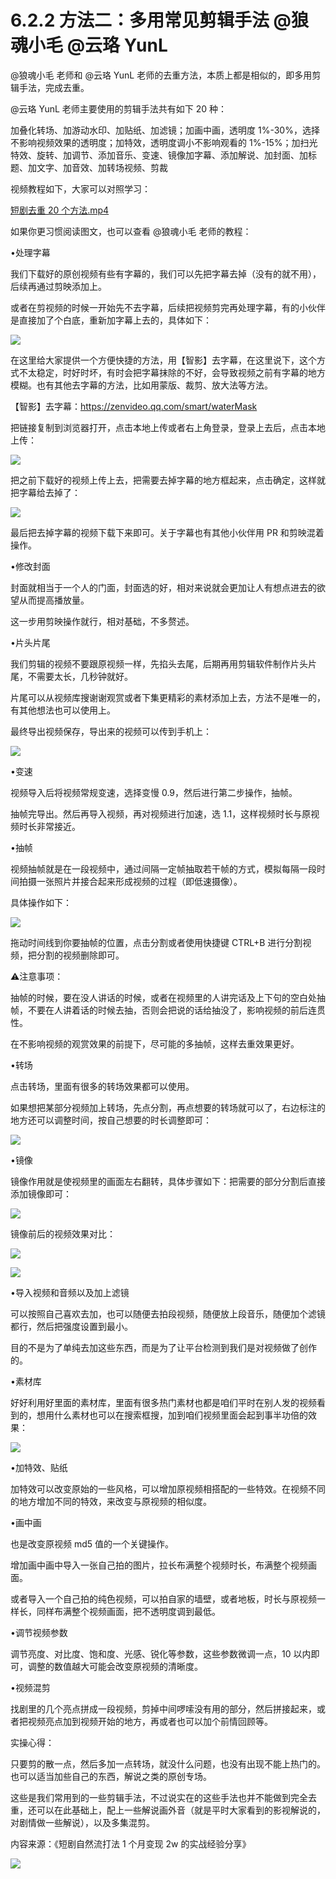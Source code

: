 # 6.2.2 方法二：多用常见剪辑手法 @狼魂小毛 @云珞 YunL

@狼魂小毛 老师和 @云珞 YunL 老师的去重方法，本质上都是相似的，即多用剪辑手法，完成去重。

@云珞 YunL 老师主要使用的剪辑手法共有如下 20 种：

加叠化转场、加游动水印、加贴纸、加滤镜；加画中画，透明度 1%-30%，选择不影响视频效果的透明度；加特效，透明度调小不影响观看的 1%-15%；加扫光特效、旋转、加调节、添加音乐、变速、镜像加字幕、添加解说、加封面、加标题、加文字、加音效、加转场视频、剪裁

视频教程如下，大家可以对照学习：

[短剧去重 20 个方法.mp4](https://search01.shengcaiyoushu.com/upload/doc/SUYad816hofSjmxGHeWcbjoEnpc/GVHabRdIPoO6ePxBe42cFQFanxc)

如果你更习惯阅读图文，也可以查看 @狼魂小毛 老师的教程：

•处理字幕

我们下载好的原创视频有些有字幕的，我们可以先把字幕去掉（没有的就不用），后续再通过剪映添加上。

或者在剪视频的时候一开始先不去字幕，后续把视频剪完再处理字幕，有的小伙伴是直接加了个白底，重新加字幕上去的，具体如下：

![](img/73d890266a4488fb906904db07d880de.png)

在这里给大家提供一个方便快捷的方法，用【智影】去字幕，在这里说下，这个方式不太稳定，时好时坏，有时会把字幕抹除的不好，会导致视频之前有字幕的地方模糊。也有其他去字幕的方法，比如用蒙版、裁剪、放大法等方法。

【智影】去字幕：https://zenvideo.qq.com/smart/waterMask

把链接复制到浏览器打开，点击本地上传或者右上角登录，登录上去后，点击本地上传：

![](img/7b51ecf5c7243a5bd6db062e600854b2.png)

把之前下载好的视频上传上去，把需要去掉字幕的地方框起来，点击确定，这样就把字幕给去掉了：

![](img/f1b085f0ae98da5c8f4ee56211188562.png)

最后把去掉字幕的视频下载下来即可。关于字幕也有其他小伙伴用 PR 和剪映混着操作。

•修改封面

封面就相当于一个人的门面，封面选的好，相对来说就会更加让人有想点进去的欲望从而提高播放量。

这一步用剪映操作就行，相对基础，不多赘述。

•片头片尾

我们剪辑的视频不要跟原视频一样，先掐头去尾，后期再用剪辑软件制作片头片尾，不需要太长，几秒钟就好。

片尾可以从视频库搜谢谢观赏或者下集更精彩的素材添加上去，方法不是唯一的，有其他想法也可以使用上。

最终导出视频保存，导出来的视频可以传到手机上：

![](img/2035ab76b5c4df6d00b8e1c6e5b9966c.png)

•变速

视频导入后将视频常规变速，选择变慢 0.9，然后进行第二步操作，抽帧。

抽帧完导出。然后再导入视频，再对视频进行加速，选 1.1，这样视频时长与原视频时长非常接近。

•抽帧

视频抽帧就是在一段视频中，通过间隔一定帧抽取若干帧的方式，模拟每隔一段时间拍摄一张照片并接合起来形成视频的过程（即低速摄像）。

具体操作如下：

![](img/a7bb8aeaebfebf335257723376604e0d.png)

拖动时间线到你要抽帧的位置，点击分割或者使用快捷键 CTRL+B 进行分割视频，把分割的视频删除即可。

⚠️注意事项：

抽帧的时候，要在没人讲话的时候，或者在视频里的人讲完话及上下句的空白处抽帧，不要在人讲着话的时候去抽，否则会把说的话给抽没了，影响视频的前后连贯性。

在不影响视频的观赏效果的前提下，尽可能的多抽帧，这样去重效果更好。

•转场

点击转场，里面有很多的转场效果都可以使用。

如果想把某部分视频加上转场，先点分割，再点想要的转场就可以了，右边标注的地方还可以调整时间，按自己想要的时长调整即可：

![](img/d4e19f598dab8a5bb76bbfbf66354144.png)

•镜像

镜像作用就是使视频里的画面左右翻转，具体步骤如下：把需要的部分分割后直接添加镜像即可：

![](img/8cafee1cd4e3d49e9f618f80c7a87e69.png)

镜像前后的视频效果对比：

![](img/12b67b1d443d31a6570a49c78d624bb5.png)

![](img/9a701d0acf1d5ae8bfc807b92b1e1200.png)

•导入视频和音频以及加上滤镜

可以按照自己喜欢去加，也可以随便去拍段视频，随便放上段音乐，随便加个滤镜都行，然后把强度设置到最小。

目的不是为了单纯去加这些东西，而是为了让平台检测到我们是对视频做了创作的。

•素材库

好好利用好里面的素材库，里面有很多热门素材也都是咱们平时在别人发的视频看到的，想用什么素材也可以在搜索框搜，加到咱们视频里面会起到事半功倍的效果：

![](img/41887ae7622eb70492dedc5a851f2688.png)

•加特效、贴纸

加特效可以改变原始的一些风格，可以增加原视频相搭配的一些特效。在视频不同的地方增加不同的特效，来改变与原视频的相似度。

•画中画

也是改变原视频 md5 值的一个关键操作。

增加画中画中导入一张自己拍的图片，拉长布满整个视频时长，布满整个视频画面。

或者导入一个自己拍的纯色视频，可以拍自家的墙壁，或者地板，时长与原视频一样长，同样布满整个视频画面，把不透明度调到最低。

•调节视频参数

调节亮度、对比度、饱和度、光感、锐化等参数，这些参数微调一点，10 以内即可，调整的数值越大可能会改变原视频的清晰度。

•视频混剪

找剧里的几个亮点拼成一段视频，剪掉中间啰嗦没有用的部分，然后拼接起来，或者把视频亮点加到视频开始的地方，再或者也可以加个前情回顾等。

实操心得：

只要剪的散一点，然后多加一点转场，就没什么问题，也没有出现不能上热门的。也可以适当加些自己的东西，解说之类的原创专场。

这些是我们常用到的一些剪辑手法，不过说实在的这些手法也并不能做到完全去重，还可以在此基础上，配上一些解说画外音（就是平时大家看到的影视解说的，对剧情做一些解说），以及多集混剪。

内容来源：《短剧自然流打法 1 个月变现 2w 的实战经验分享》

![](img/e3f2879ffbe01683a4abd019b77011d8.png)